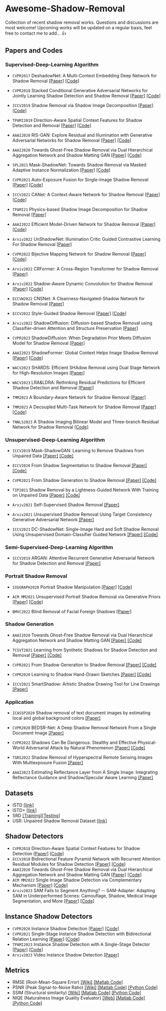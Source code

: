 # Awesome-Shadow-Removal
Collection of recent shadow removal works. Questions and discussions are most welcome! Upcoming works will be updated on a regular basis, feel free to contact me to add... :thumbsup:

## Papers and Codes

### Supervised-Deep-Learning Algorithm 

* `CVPR2017` DeshadowNet: A Multi-Context Embedding Deep Network for Shadow Removal [[Paper]](https://openaccess.thecvf.com/content_cvpr_2017/papers/Qu_DeshadowNet_A_Multi-Context_CVPR_2017_paper.pdf) [[Code]](https://github.com/zylix666/DeshadowNet)

* `CVPR2018` Stacked Conditional Generative Adversarial Networks for Jointly Learning Shadow Detection and Shadow Removal [[Paper]](https://arxiv.org/pdf/1712.02478v1.pdf) [[Code]](https://github.com/IsHYuhi/ST-CGAN_Stacked_Conditional_Generative_Adversarial_Networks)

* `ICCV2019` Shadow Removal via Shadow Image Decomposition [[Paper]](https://openaccess.thecvf.com/content_ICCV_2019/papers/Le_Shadow_Removal_via_Shadow_Image_Decomposition_ICCV_2019_paper.pdf) [[Code]](https://github.com/cvlab-stonybrook/SID)

* `TPAMI2019` Direction-Aware Spatial Context Features for Shadow Detection and Removal [[Paper]](https://arxiv.org/pdf/1805.04635.pdf) [[Code]](https://github.com/xw-hu/DSC)

* `AAAI2020` RIS-GAN: Explore Residual and Illumination with Generative Adversarial Networks for Shadow Removal [[Paper]](http://www.chengjianglong.com/publications/RISGAN_AAAI.pdf) [[Code]](https://github.com/zhling2020/RIS-GAN)

* `AAAI2020` Towards Ghost-Free Shadow Removal via Dual Hierarchical Aggregation Network and Shadow Matting GAN [[Paper]](https://ojs.aaai.org/index.php/AAAI/article/view/6695) [[Code]](https://github.com/vinthony/ghost-free-shadow-removal)

* `SPL2021` Mask-ShadowNet: Towards Shadow Removal via Masked Adaptive Instance Normalization [[Paper]](https://ieeexplore.ieee.org/document/9408351) [[Code]](https://github.com/penguinbing/Mask-ShadowNet)

* `CVPR2021` Auto-Exposure Fusion for Single-Image Shadow Removal [[Paper]](https://openaccess.thecvf.com/content/CVPR2021/html/Fu_Auto-Exposure_Fusion_for_Single-Image_Shadow_Removal_CVPR_2021_paper.html) [[Code]](https://github.com/tsingqguo/exposure-fusion-shadow-removal)

* `ICCV2021` CANet: A Context-Aware Network for Shadow Removal [[Paper]](https://arxiv.org/pdf/2108.09894.pdf) [[Code]](https://github.com/Zipei-Chen/CANet)

* `TPAMI21` Physics-based Shadow Image Decomposition for Shadow Removal [[Paper]](https://arxiv.org/pdf/2012.13018.pdf)

* `AAAI2022` Efficient Model-Driven Network for Shadow Removal [[Paper]](https://ojs.aaai.org/index.php/AAAI/article/view/20276) [[Code]](https://github.com/zhuyr97/AAAI2022_Unfolding_Network_Shadow_Removal)

* `Arxiv2022` UnShadowNet: Illumination Critic Guided Contrastive Learning For Shadow Removal [[Paper]](https://arxiv.org/pdf/2203.15441v1.pdf)
* `CVPR2022` Bijective Mapping Network for Shadow Removal [[Paper]](https://openaccess.thecvf.com/content/CVPR2022/papers/Zhu_Bijective_Mapping_Network_for_Shadow_Removal_CVPR_2022_paper.pdf) [[Code]]( https://github.com/KevinJ-Huang/BMNet)
* `Arxiv2022` CRFormer: A Cross-Region Transformer for Shadow Removal [[Paper]](https://arxiv.org/pdf/2207.01600.pdf)  
* `Arxiv2022` Shadow-Aware Dynamic Convolution for Shadow Removal [[Paper]](https://arxiv.org/pdf/2205.04908.pdf) [[Code]]( https://github.com/xuyimin0926/SADC) 
* `ECCVW2022` CNSNet: A Cleanness-Navigated-Shadow Network for Shadow Removal [[Paper]](https://arxiv.org/pdf/2209.02174.pdf) 
* `ECCV2022` Style-Guided Shadow Removal [[Paper]](https://www.ecva.net/papers/eccv_2022/papers_ECCV/papers/136790353.pdf) [[Code]](https://github.com/jinwan1994/SG-ShadowNet)
* `Arxiv2022` ShadowDiffusion: Diffusion-based Shadow Removal using Classifier-driven Attention and Structure Preservation [[Paper]](https://arxiv.org/pdf/2211.08089.pdf)   
* `CVPR2023` ShadowDiffusion: When Degradation Prior Meets Diffusion Model for Shadow Removal [[Paper]](https://arxiv.org/pdf/2212.04711.pdf)
* `AAAI2023` ShadowFormer: Global Context Helps Image Shadow Removal [[Paper]](https://arxiv.org/pdf/2302.01650.pdf) [[Code]](https://github.com/GuoLanqing/ShadowFormer)
* `WACV2023` SHARDS: Efficient SHAdow Removal using Dual Stage Network for
High-Resolution Images [[Paper]](https://openaccess.thecvf.com/content/WACV2023/papers/Sen_SHARDS_Efficient_Shadow_Removal_Using_Dual_Stage_Network_for_High-Resolution_WACV_2023_paper.pdf)

* `WACV2023` LRA&LDRA: Rethinking Residual Predictions for Efficient Shadow Detection
and Removal [[Paper]](https://openaccess.thecvf.com/content/WACV2023/papers/Yucel_LRALDRA_Rethinking_Residual_Predictions_for_Efficient_Shadow_Detection_and_Removal_WACV_2023_paper.pdf)

* `TMM2023` A Boundary-Aware Network for Shadow Removal [[Paper]](https://ieeexplore.ieee.org.remotexs.ntu.edu.sg/abstract/document/9918057)

* `TMM2023` A Decoupled Multi-Task Network for Shadow Removal [[Paper]](https://ieeexplore.ieee.org.remotexs.ntu.edu.sg/abstract/document/10058544) [[Code]](https://github.com/nachifur/DMTN)

* `TNNLS2023` A Shadow Imaging Bilinear Model and Three-branch Residual Network for Shadow Removal [[Code]](https://github.com/nachifur/TBRNet)

### Unsupervised-Deep-Learning Algorithm

* `ICCV2019` Mask-ShadowGAN: Learning to Remove Shadows from Unpaired Data [[Paper]](https://arxiv.org/abs/1903.10683) [[Code]](https://github.com/xw-hu/Mask-ShadowGAN)

* `ECCV2020` From Shadow Segmentation to Shadow Removal [[Paper]](https://arxiv.org/pdf/2008.00267.pdf) [[Code]](https://github.com/lmhieu612/FSS2SR)

* `CVPR2021` From Shadow Generation to Shadow Removal [[Paper]](https://arxiv.org/pdf/2103.12997v1.pdf) [[Code]](https://github.com/hhqweasd/G2R-ShadowNet)

* `TIP2021` Shadow Removal by a Lightness-Guided Network With Training on Unpaired Data [[Paper]](https://ieeexplore.ieee.org/abstract/document/9318562) [[Code]](https://github.com/hhqweasd/LG-ShadowNet)

* `Arxiv2021` Self-Supervised Shadow Removal [[Paper]](https://arxiv.org/pdf/2010.11619.pdf)

* `Arxiv2021` Unsupervised Shadow Removal Using Target Consistency Generative Adversarial Network [[Paper]](https://arxiv.org/abs/2010.01291)

* `ICCV2021` DC-ShadowNet: Single-Image Hard and Soft Shadow Removal Using Unsupervised Domain-Classifier Guided Network [[Paper]](https://openaccess.thecvf.com/content/ICCV2021/papers/Jin_DC-ShadowNet_Single-Image_Hard_and_Soft_Shadow_Removal_Using_Unsupervised_Domain-Classifier_ICCV_2021_paper.pdf) [[Code]](https://github.com/jinyeying/DC-ShadowNet-Hard-and-Soft-Shadow-Removal)

### Semi-Supervised-Deep-Learning Algorithm
* `ICCV2019` ARGAN: Attentive Recurrent Generative Adversarial Network for Shadow
Detection and Removal [[Paper]](https://openaccess.thecvf.com/content_ICCV_2019/papers/Ding_ARGAN_Attentive_Recurrent_Generative_Adversarial_Network_for_Shadow_Detection_and_ICCV_2019_paper.pdf)

### Portrait Shadow Removal

* `SIGGRAPH2020` Portrait Shadow Manipulation [[Paper]](https://arxiv.org/abs/2005.08925) [[Code]](https://github.com/google/portrait-shadow-manipulation)

* `ACM MM2021` Unsupervised Portrait Shadow Removal via Generative Priors [[Paper]](https://arxiv.org/pdf/2108.03466.pdf) [[Code]](https://github.com/YingqingHe/Shadow-Removal-via-Generative-Priors)

* `BMVC2022` 
Blind Removal of Facial Foreign Shadows  [[Paper]](http://cvlab.cse.msu.edu/pdfs/Liu_Hou_Huang_Ren_Liu_BMVC2022.pdf)



### Shadow Generation

* `AAAI2020` Towards Ghost-Free Shadow Removal via Dual Hierarchical Aggregation Network and Shadow Matting GAN [[Paper]](https://ojs.aaai.org/index.php/AAAI/article/view/6695) [[Code]](https://github.com/vinthony/ghost-free-shadow-removal)

* `TCSVT2021` Learning from Synthetic Shadows for Shadow Detection and Removal [[Paper]](https://arxiv.org/abs/2101.01713) [[Code]](https://github.com/naoto0804/SynShadow)

* `CVPR2021` From Shadow Generation to Shadow Removal [[Paper]](https://arxiv.org/pdf/2103.12997v1.pdf) [[Code]](https://github.com/hhqweasd/G2R-ShadowNet)

* `CVPR2020` Learning to Shadow Hand-Drawn Sketches [[Paper]](https://openaccess.thecvf.com/content_CVPR_2020/papers/Zheng_Learning_to_Shadow_Hand-Drawn_Sketches_CVPR_2020_paper.pdf) [[Code]](https://cal.cs.umbc.edu/Papers/Zheng-2020-Shade/index.html)

* `ICCV2021` SmartShadow: Artistic Shadow Drawing Tool for Line Drawings [[Paper]](https://openaccess.thecvf.com/content/ICCV2021/papers/Zhang_SmartShadow_Artistic_Shadow_Drawing_Tool_for_Line_Drawings_ICCV_2021_paper.pdf)

### Application

* `ICASSP2020` Shadow removal of text document images by estimating local and global background colors [[Paper]](https://ieeexplore.ieee.org/document/9053378)

* `CVPR2020` BEDSR-Net: A Deep Shadow Removal Network From a Single Document Image [[Paper]](https://openaccess.thecvf.com/content_CVPR_2020/html/Lin_BEDSR-Net_A_Deep_Shadow_Removal_Network_From_a_Single_Document_CVPR_2020_paper.html)

* `CVPR2022` Shadows Can Be Dangerous: Stealthy and Effective Physical-World Adversarial Attack by Natural Phenomenon [[Paper]](https://arxiv.org/pdf/2203.03818.pdf) [[Code]](https://github.com/hncszyq/ShadowAttack)

* `TGRS2022` Shadow Removal of Hyperspectral Remote Sensing Images With Multiexposure Fusion [[Paper]](https://ieeexplore.ieee.org/abstract/document/9874905)

* `AAAI2023` Estimating Reflectance Layer from A Single Image: Integrating Reflectance Guidance and Shadow/Specular Aware Learning [[Paper]](https://arxiv.org/pdf/2211.14751.pdf)




## Datasets

* ISTD [[link]](https://github.com/DeepInsight-PCALab/ST-CGAN)  
* ISTD+ [[link]](https://github.com/cvlab-stonybrook/SID)
* SRD [[Training]](https://drive.google.com/file/d/1W8vBRJYDG9imMgr9I2XaA13tlFIEHOjS/view)[[Testing]](https://drive.google.com/file/d/1GTi4BmQ0SJ7diDMmf-b7x2VismmXtfTo/view)
* USR: Unpaired Shadow Removal Dataset [[link]](https://drive.google.com/file/d/1PPAX0W4eyfn1cUrb2aBefnbrmhB1htoJ/view)

<!-- > (Detected Masks of the ISTD/ISTD+ dataset [[download]](https://drive.google.com/drive/folders/1-LLZ_gIc4_nCgA6GMISILmkrE_iLeQgx?usp=sharing)  from [[paper]](https://github.com/zhuyr97/SDCM).  ) -->

## Shadow Detectors

* `CVPR2018` Direction-Aware Spatial Context Features for Shadow Detection [[Paper]](https://openaccess.thecvf.com/content_cvpr_2018/papers/Hu_Direction-Aware_Spatial_Context_CVPR_2018_paper.pdf) [[Code]](https://github.com/xw-hu/DSC)
* `ECCV2018` Bidirectional Feature Pyramid Network with Recurrent Attention Residual Modules for Shadow Detection [[Paper]](https://openaccess.thecvf.com/content_ECCV_2018/papers/Lei_Zhu_Bi-directional_Feature_Pyramid_ECCV_2018_paper.pdf) [[Code]](https://github.com/zijundeng/BDRAR)
* `AAAI2020` Towards Ghost-Free Shadow Removal via Dual Hierarchical Aggregation Network and Shadow Matting GAN [[Paper]](https://ojs.aaai.org/index.php/AAAI/article/view/6695) [[Code]](https://github.com/vinthony/ghost-free-shadow-removal)
* `ACM MM2022` Single Image Shadow Detection via Complementary Mechanism [[Paper]](https://xueyangfu.github.io/paper/2022/ACMMM/Shadow-Detection.pdf) [[Code]](https://github.com/zhuyr97/SDCM)
* `Arxiv2023` SAM Fails to Segment Anything? -- SAM-Adapter: Adapting SAM in Underperformed Scenes: Camouflage, Shadow, Medical Image Segmentation, and More [[Paper]](https://arxiv.org/abs/2304.09148) [[Code]](https://github.com/tianrun-chen/SAM-Adapter-PyTorch)

## Instance Shadow Detectors

* `CVPR2020` Instance Shadow Detection [[Paper]](https://openaccess.thecvf.com/content_CVPR_2020/papers/Wang_Instance_Shadow_Detection_CVPR_2020_paper.pdf) [[Code]](https://github.com/stevewongv/InstanceShadowDetection)
* `CVPR2021` Single-Stage Instance Shadow Detection with Bidirectional Relation Learning [[Paper]](https://openaccess.thecvf.com/content/CVPR2021/papers/Wang_Single-Stage_Instance_Shadow_Detection_With_Bidirectional_Relation_Learning_CVPR_2021_paper.pdf) [[Code]](https://github.com/stevewongv/SSIS)
* `TPAMI2023` Instance Shadow Detection with A Single-Stage Detector [[Paper]](https://arxiv.org/abs/2207.04614) [[Code]](https://github.com/stevewongv/SSIS)
* `Arxiv2023` Video Instance Shadow Detection [[Paper]](https://arxiv.org/abs/2211.12827)

## Metrics

 * RMSE (Root-Mean-Square Error) [[Wiki]](https://en.wikipedia.org/wiki/Root-mean-square_deviation) [[Matlab Code]](https://www.mathworks.com/matlabcentral/fileexchange/21383-rmse) 
 * PSNR (Peak Signal-to-Noise Ratio) [[Wiki]](https://en.wikipedia.org/wiki/Peak_signal-to-noise_ratio) [[Matlab Code]](https://www.mathworks.com/help/images/ref/psnr.html) [[Python Code]](https://github.com/aizvorski/video-quality)
 * SSIM (Structural similarity) [[Wiki]](https://en.wikipedia.org/wiki/Structural_similarity) [[Matlab Code]](http://www.cns.nyu.edu/~lcv/ssim/ssim_index.m) [[Python Code]](https://github.com/aizvorski/video-quality/blob/master/ssim.py)
 * NIQE (Naturalness Image Quality Evaluator) [[Web]](http://live.ece.utexas.edu/research/Quality/nrqa.htm) [[Matlab Code]](http://live.ece.utexas.edu/research/Quality/nrqa.htm) [[Python Code]](https://github.com/aizvorski/video-quality/blob/master/niqe.py)

